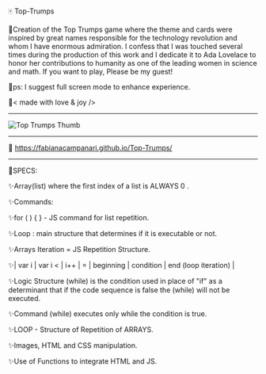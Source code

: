 🀄️ Top-Trumps

💫Creation of the Top Trumps game where the theme and cards were inspired by great names responsible for the technology revolution and whom I have enormous admiration. I confess that I was touched several times during the production of this work and I dedicate it to Ada Lovelace to honor her contributions to humanity as one of the leading women in science and math.
If you want to play, Please be my guest!

💫ps: I suggest full screen mode to enhance experience.


🤎< made with love & joy />
____________________________________________________________________________________________________________________
![Top Trumps Thumb](https://user-images.githubusercontent.com/113218619/202858402-a9251f4d-d2ba-4d93-a8ad-78c77071240c.png)

____________________________________________________________________________________________________________________

🚀 https://fabianacampanari.github.io/Top-Trumps/
____________________________________________________________________________________________________________________
📌SPECS:

✨Array(list) where the first index of a list is ALWAYS 0 .

✨Commands:

✨for ( ) { } - JS command for list repetition.

✨Loop : main structure that determines if it is executable or not.

✨Arrays Iteration = JS Repetition Structure.

✨| var i | var i < | i++ | = | beginning | condition | end (loop iteration) |

✨Logic Structure (while) is the condition used in place of "if" as a determinant that if the code sequence is false the (while) will not be executed.

✨Command (while) executes only while the condition is true.

✨LOOP - Structure of Repetition of ARRAYS.

✨Images, HTML and CSS manipulation.

✨Use of Functions to integrate HTML and JS.
